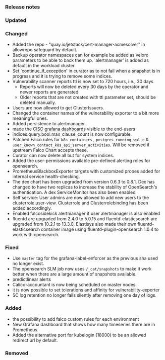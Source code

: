 ### Release notes

### Updated

### Changed
- Added the repo - "quay.io/jetstack/cert-manager-acmesolver" in allowrepo safeguard by default.
- Backup operator namespaces can for example be added as veloro parameters to be able to back them up. 'alertmanager' is added as default in the workload cluster.
- Set 'continue_if_exception' in curator as to not fail when a snapshot is in progress and it is trying to remove some indices.
- Vulnerability scanner reports ttl is now set to 720 hours, i.e., 30 days.
  - Reports will now be deleted every 30 days by the operator and newer reports are generated.
  - Older reports that are not created with ttl parameter set, should be deleted manually.
- Users are now allowed to get ClusterIssuers.
- Changed the container names of the vulnerability exporter to a bit more meaningful ones.
- Added persistence to alertmanager.
- made the [CISO grafana dashboards](https://elastisys.io/compliantkubernetes/ciso-guide/) visible to the end-users
- indices.query.bool.max_clause_count is now configurable.
- Patched Falco rules for  `k8s_containers` , `postgres_running_wal_e` & `user_known_contact_k8s_api_server_activities`. Will be removed if upstream Falco Chart accepts these.
- Curator can now delete all but for system indices.
- Added the user-permissions available pre-defined alerting roles for opensearch.
- PrometheusBlackboxExporter targets with customized propes added for internal service health-checking.
- The dex chart has been upgraded from version 0.6.3 to 0.8.1. Dex has changed to have two replicas to increase the stability of OpenSearch's authentication. A dex ServiceMonitor has also been enabled
- Self service: User admins are now allowed to add new users to the clusterrole user-view. Clusterrole and Clusterrolebinding has been added accordingly.
- Enabled falcosidekick alertmanager if user alertmanager is also enabled
- fluentd are upgraded from 2.4.0 to 5.0.15 and fluentd-elasticsearch are upgraded from 10.2.1 to 13.3.0. Elastisys also made their own fluentd-elasticsearch container image using fluentd-plugin-opensearch 1.0.4 to work with opensearch.

### Fixed
- Use `master` tag for the grafana-label-enforcer as the previous sha used no longer exist.
- The opensearch SLM job now uses `/_cat/snapshots` to make it work better when there are a large amount of snapshots available.
- predictlinear alerts
- Calico-accountant is now being scheduled on master nodes.
- it is now possible to set tolerations and affinity for vulnerability-exporter
- SC log retention no longer fails silently after removing one day of logs.

### Added
- the possibility to add falco custom rules for each environment
- New Grafana dashboard that shows how many timeseries there are in Prometheus.
- Added the alternative port for kubelogin (18000) to be an allowed redirect url by default.

### Removed
